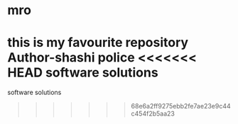 # mro
this is my favourite repository
<br>
Author-shashi police
<<<<<<< HEAD
software solutions
=======
software solutions
>>>>>>> 68e6a2ff9275ebb2fe7ae23e9c44c454f2b5aa23
